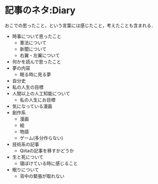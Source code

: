 記事のネタ:Diary
===============

おこでの思ったこと，という言葉には感じたこと，考えたことも含まれる．

- 時事について思ったこと
	- 憲法について
	- 新聞について
	- 右翼・左翼について
- 何かを読んで思ったこと
- 夢の内容
	- 眠る時に見る夢
- 自分史
- 私の人生の目標
- 人間以上の人工知能について
	- 私の人生にお目標
- 気になっている漫画
- 創作系
	- 漫画
	- 絵
	- 物語
	- ゲーム(多分作らない)
- 技術系の記事
	- Qiitaの記事を移すかどうか
- 生と死について
	- 寝ぼけている時に感じること
- 眠りについて
	- 背中の緊張が取れない

